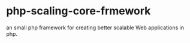 # php-scaling-core-frmework
an small php framework for creating better scalable Web applications in php.
